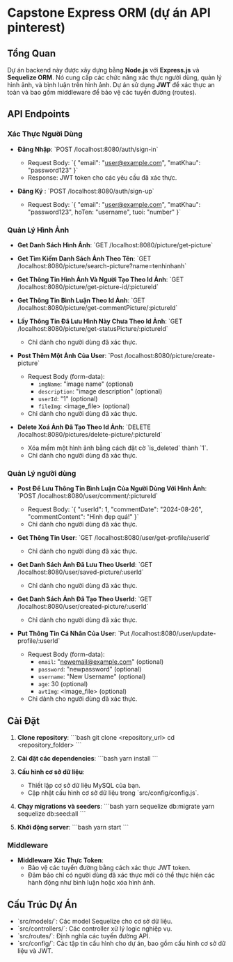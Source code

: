 # Capstone Express ORM (dự án API pinterest)

## Tổng Quan

Dự án backend này được xây dựng bằng **Node.js** với **Express.js** và **Sequelize ORM**. Nó cung cấp các chức năng xác thực người dùng, quản lý hình ảnh, và bình luận trên hình ảnh. Dự án sử dụng **JWT** để xác thực an toàn và bao gồm middleware để bảo vệ các tuyến đường (routes).

## API Endpoints

### Xác Thực Người Dùng

- **Đăng Nhập**: \`POST /localhost:8080/auth/sign-in\`
  - Request Body: \`{ "email": "user@example.com", "matKhau": "password123" }\`
  - Response: JWT token cho các yêu cầu đã xác thực.

- **Đăng Ký** : \`POST /localhost:8080/auth/sign-up\`
  - Request Body: \`{ "email": "user@example.com", "matKhau": "password123", hoTen: "username", tuoi: "number" }\`

### Quản Lý Hình Ảnh

- **Get Danh Sách Hình Ảnh**: \`GET /localhost:8080/picture/get-picture\`

- **Get Tìm Kiếm Danh Sách Ảnh Theo Tên**: \`GET /localhost:8080/picture/search-picture?name=tenhinhanh\`

- **Get Thông Tin Hình Ảnh Và Người Tạo Theo Id Ảnh**: \`GET /localhost:8080/picture/get-picture-id/:pictureId\`

- **Get Thông Tin Bình Luận Theo Id Ảnh**: \`GET /localhost:8080/picture/get-commentPicture/:pictureId\`

- **Lấy Thông Tin Đã Lưu Hình Này Chưa Theo Id Ảnh**: \`GET /localhost:8080/picture/get-statusPicture/:pictureId\`
  - Chỉ dành cho người dùng đã xác thực.

- **Post Thêm Một Ảnh Của User**: \`Post /localhost:8080/picture/create-picture\`
  - Request Body (form-data):
    - `imgName`: "image name" (optional)
    - `description`: "image description" (optional)
    - `userId`: "1" (optional)
    - `fileImg`: <image_file> (optional)
  - Chỉ dành cho người dùng đã xác thực.

- **Delete Xoá Ảnh Đã Tạo Theo Id Ảnh**: \`DELETE /localhost:8080/pictures/delete-picture/:pictureId\`
  - Xóa mềm một hình ảnh bằng cách đặt cờ \`is_deleted\` thành \`1\`.
  - Chỉ dành cho người dùng đã xác thực.

### Quản Lý người dùng

- **Post Để Lưu Thông Tin Bình Luận Của Người Dùng Với Hình Ảnh**: \`POST /localhost:8080/user/comment/:pictureId\`
  - Request Body: \`{ "userId": 1, "commentDate": "2024-08-26", "commentContent": "Hình đẹp quá!" }\`
  - Chỉ dành cho người dùng đã xác thực.

- **Get Thông Tin User**: \`GET /localhost:8080/user/get-profile/:userId\`
  - Chỉ dành cho người dùng đã xác thực.

- **Get Danh Sách Ảnh Đã Lưu Theo UserId**: \`GET /localhost:8080/user/saved-picture/:userId\`
  - Chỉ dành cho người dùng đã xác thực.

- **Get Danh Sách Ảnh Đã Tạo Theo UserId**: \`GET /localhost:8080/user/created-picture/:userId\`
  - Chỉ dành cho người dùng đã xác thực.

- **Put Thông Tin Cá Nhân Của User**: \`Put /localhost:8080/user/update-profile/:userId\`
  - Request Body (form-data):
    - `email`: "newemail@example.com" (optional)
    - `password`: "newpassword" (optional)
    - `username`: "New Username" (optional)
    - `age`: 30 (optional)
    - `avtImg`: <image_file> (optional)
  - Chỉ dành cho người dùng đã xác thực.

## Cài Đặt

1. **Clone repository**:
   \`\`\`bash
   git clone <repository_url>
   cd <repository_folder>
   \`\`\`

2. **Cài đặt các dependencies**:
   \`\`\`bash
   yarn install
   \`\`\`

3. **Cấu hình cơ sở dữ liệu**:
   - Thiết lập cơ sở dữ liệu MySQL của bạn.
   - Cập nhật cấu hình cơ sở dữ liệu trong \`src/config/config.js\`.

4. **Chạy migrations và seeders**:
   \`\`\`bash
   yarn sequelize db:migrate
   yarn sequelize db:seed:all
   \`\`\`

5. **Khởi động server**:
   \`\`\`bash
   yarn start
   \`\`\`

### Middleware

- **Middleware Xác Thực Token**:
  - Bảo vệ các tuyến đường bằng cách xác thực JWT token.
  - Đảm bảo chỉ có người dùng đã xác thực mới có thể thực hiện các hành động như bình luận hoặc xóa hình ảnh.

## Cấu Trúc Dự Án

- \`src/models/\`: Các model Sequelize cho cơ sở dữ liệu.
- \`src/controllers/\`: Các controller xử lý logic nghiệp vụ.
- \`src/routes/\`: Định nghĩa các tuyến đường API.
- \`src/config/\`: Các tập tin cấu hình cho dự án, bao gồm cấu hình cơ sở dữ liệu và JWT.